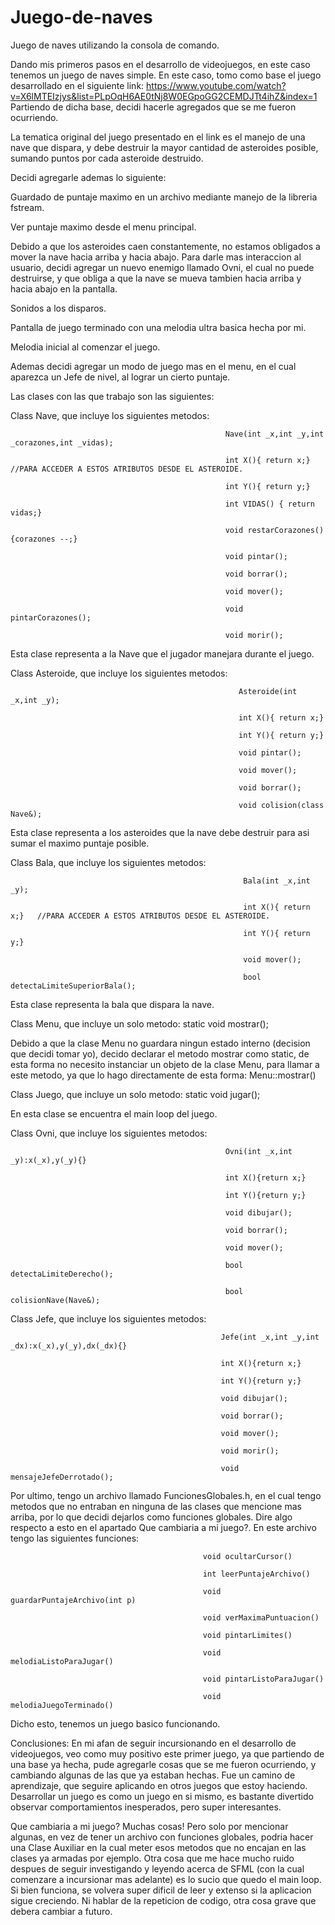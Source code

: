 # Juego-de-naves
Juego de naves utilizando la consola de comando.

Dando mis primeros pasos en el desarrollo de videojuegos, en este caso tenemos un juego de naves simple.
En este caso, tomo como base el juego desarrollado en el siguiente link: https://www.youtube.com/watch?v=X6lMTEIzjys&list=PLpOqH6AE0tNj8W0EGpoGG2CEMDJTt4ihZ&index=1
Partiendo de dicha base, decidi hacerle agregados que se me fueron ocurriendo.

La tematica original del juego presentado en el link es el manejo de una nave que dispara, y debe destruir la mayor cantidad de asteroides posible, sumando puntos
por cada asteroide destruido.

Decidi agregarle ademas lo siguiente:

Guardado de puntaje maximo en un archivo mediante manejo de la libreria fstream.

Ver puntaje maximo desde el menu principal.

Debido a que los asteroides caen constantemente, no estamos obligados a mover la nave hacia arriba y hacia abajo. Para darle mas interaccion al usuario, decidi agregar
un nuevo enemigo llamado Ovni, el cual no puede destruirse, y que obliga a que la nave se mueva tambien hacia arriba y hacia abajo en la pantalla.

Sonidos a los disparos.

Pantalla de juego terminado con una melodia ultra basica hecha por mi.

Melodia inicial al comenzar el juego.

Ademas decidi agregar un modo de juego mas en el menu, en el cual aparezca un Jefe de nivel, al lograr un cierto puntaje. 



Las clases con las que trabajo son las siguientes:


Class Nave, que incluye los siguientes metodos:     
                                                    
                                                    Nave(int _x,int _y,int _corazones,int _vidas);
                                                    
                                                    int X(){ return x;}   //PARA ACCEDER A ESTOS ATRIBUTOS DESDE EL ASTEROIDE.
                                                    
                                                    int Y(){ return y;}
                                                    
                                                    int VIDAS() { return vidas;}
                                                    
                                                    void restarCorazones() {corazones --;}
                                                    
                                                    void pintar();
                                                    
                                                    void borrar();
                                                    
                                                    void mover();
                                                    
                                                    void pintarCorazones();
                                                    
                                                    void morir();

Esta clase representa a la Nave que el jugador manejara durante el juego.


Class Asteroide, que incluye los siguientes metodos:   

                                                       Asteroide(int _x,int _y);
                                                       
                                                       int X(){ return x;}
                                                       
                                                       int Y(){ return y;}
                                                       
                                                       void pintar();
                                                       
                                                       void mover();
                                                       
                                                       void borrar();
                                                       
                                                       void colision(class Nave&);

Esta clase representa a los asteroides que la nave debe destruir para asi sumar el maximo puntaje posible.


Class Bala, que incluye los siguientes metodos: 
                                                        
                                                        Bala(int _x,int _y);
                                                        
                                                        int X(){ return x;}   //PARA ACCEDER A ESTOS ATRIBUTOS DESDE EL ASTEROIDE.
                                                        
                                                        int Y(){ return y;}
                                                        
                                                        void mover();
                                                        
                                                        bool detectaLimiteSuperiorBala();


Esta clase representa la bala que dispara la nave.


Class Menu, que incluye un solo metodo:      static void mostrar();

Debido a que la clase Menu no guardara ningun estado interno (decision que decidi tomar yo), decido declarar el metodo mostrar como static, de esta forma no necesito
instanciar un objeto de la clase Menu, para llamar a este metodo, ya que lo hago directamente de esta forma:  Menu::mostrar()


Class Juego,  que incluye un solo metodo:   static void jugar();

En esta clase se encuentra el main loop del juego.


Class Ovni, que incluye los siguientes metodos:     
                                                    
                                                    Ovni(int _x,int _y):x(_x),y(_y){}
                                                    
                                                    int X(){return x;}
                                                    
                                                    int Y(){return y;}
                                                    
                                                    void dibujar();
                                                    
                                                    void borrar();
                                                    
                                                    void mover();
                                                    
                                                    bool detectaLimiteDerecho();

                                                    bool colisionNave(Nave&);
                                                    

Class Jefe, que incluye los siguientes metodos:  
                                                    
                                                   Jefe(int _x,int _y,int _dx):x(_x),y(_y),dx(_dx){}
    
                                                   int X(){return x;}
    
                                                   int Y(){return y;}
    
                                                   void dibujar();
    
                                                   void borrar();
    
                                                   void mover();
    
                                                   void morir();
    
                                                   void mensajeJefeDerrotado();
                                                    


Por ultimo, tengo un archivo llamado FuncionesGlobales.h, en el cual tengo metodos que no entraban en ninguna de las clases que mencione mas arriba, por lo que decidi
dejarlos como funciones globales. Dire algo respecto a esto en el apartado Que cambiaria a mi juego?.
En este archivo tengo las siguientes funciones: 

                                               void ocultarCursor()
                                               
                                               int leerPuntajeArchivo()
                                               
                                               void guardarPuntajeArchivo(int p)
                                               
                                               void verMaximaPuntuacion()
                                               
                                               void pintarLimites()
                                               
                                               void melodiaListoParaJugar()
                                               
                                               void pintarListoParaJugar()
                                               
                                               void melodiaJuegoTerminado()


               
Dicho esto, tenemos un juego basico funcionando. 

Conclusiones: En mi afan de seguir incursionando en el desarrollo de videojuegos, veo como muy positivo este primer juego, ya que partiendo de una base ya hecha, pude 
agregarle cosas que se me fueron ocurriendo, y cambiando algunas de las que ya estaban hechas. Fue un camino de aprendizaje, que seguire aplicando en otros juegos que estoy
haciendo. Desarrollar un juego es como un juego en si mismo, es bastante divertido observar comportamientos inesperados, pero super interesantes.


Que cambiaria a mi juego? Muchas cosas! Pero solo por mencionar algunas, en vez de tener un archivo con funciones globales, podria hacer una Clase Auxiliar en la cual meter 
esos metodos que no encajan en las clases ya armadas por ejemplo. Otra cosa que me hace mucho ruido despues de seguir investigando y leyendo acerca de SFML (con la cual
comenzare a incursionar mas adelante) es lo sucio que quedo el main loop. Si bien funciona, se volvera super dificil de leer y extenso si la aplicacion sigue creciendo.
Ni hablar de la repeticion de codigo, otra cosa grave que debera cambiar a futuro.
